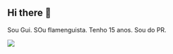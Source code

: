 ## Hi there 👋

Sou Gui. 
SOu flamenguista.
Tenho 15 anos.
Sou do PR.

![](https://media0.giphy.com/media/v1.Y2lkPTc5MGI3NjExeWIzMXhqZWNlZWlhNGZkY2YyZW5uY2lhMDYwZnprcDBvaGNwemM0byZlcD12MV9pbnRlcm5hbF9naWZfYnlfaWQmY3Q9Zw/zU2TwHZZu8GDeZjK7M/giphy.webp)

<!--
**gui071000/gui071000** is a ✨ _special_ ✨ repository because its `README.md` (this file) appears on your GitHub profile.

Here are some ideas to get you started:

- 🔭 I’m currently working on ...
- 🌱 I’m currently learning ...
- 👯 I’m looking to collaborate on ...
- 🤔 I’m looking for help with ...
- 💬 Ask me about ...
- 📫 How to reach me: ...
- 😄 Pronouns: ...
- ⚡ Fun fact: ...
-->
